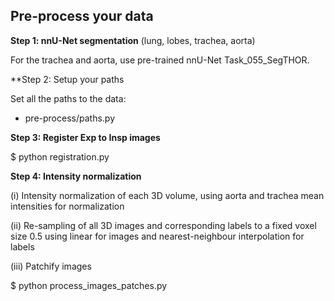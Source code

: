 ## Pre-process your data
**Step 1: nnU-Net segmentation** (lung, lobes, trachea, aorta)

For the trachea and aorta, use pre-trained nnU-Net Task_055_SegTHOR.

**Step 2: Setup your paths

Set all the paths to the data: 
- pre-process/paths.py

**Step 3: Register Exp to Insp images**

$ python registration.py 

**Step 4: Intensity normalization**

(i) Intensity normalization of each 3D volume, using aorta and trachea mean intensities for normalization

(ii) Re-sampling of all 3D images and corresponding labels to a fixed voxel size 0.5 using linear for images and nearest-neighbour interpolation for labels

(iii) Patchify images

$ python process_images_patches.py